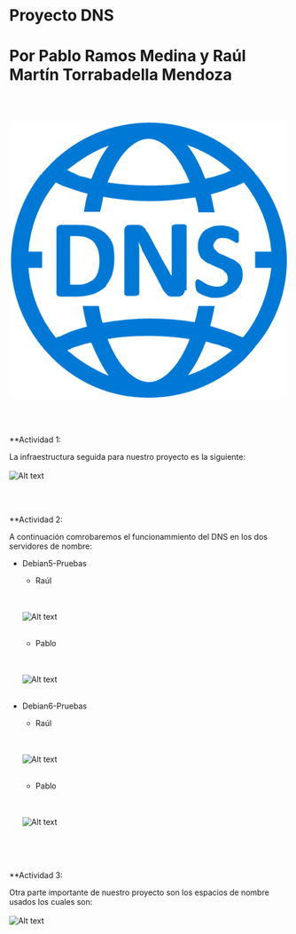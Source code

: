 # Proyecto DNS
# Por Pablo Ramos Medina y Raúl Martín Torrabadella Mendoza

<br> <br>

<p align="center">
  <img width="500" height="500" src="Imágenes/DNS.png">
</p>

<br> <br>

**Actividad 1:

La infraestructura seguida para nuestro proyecto es la siguiente:
<br> <br>
![Alt text](Imágenes/infraestructuraDNS.png)

<br> <br>

**Actividad 2:

A continuación comrobaremos el funcionammiento del DNS en los dos servidores de nombre:  
* Debian5-Pruebas
  - Raúl
  
  <br> <br>
  ![Alt text](Imágenes/StatusDNS-Debian5TMRM.png)
  <br> <br>
  
  - Pablo
  
  <br> <br>
  ![Alt text](Imágenes/StatusDNS-Debian5RMP.png)
  <br> <br>
  
* Debian6-Pruebas
  - Raúl
    
  <br> <br>
  ![Alt text](Imágenes/StatusDNS-Debian6TMRM.png)
  <br> <br>
  
  - Pablo
    
  <br> <br>
  ![Alt text](Imágenes/StatusDNS-Debian6RMP.png)
  <br> <br>
  
<br> <br>

**Actividad 3:

Otra parte importante de nuestro proyecto son los espacios de nombre usados los cuales son:
<br> <br>
![Alt text](Imágenes/EspaciodeNombre-ProyectoDNS_RMP-TMRM.png)
